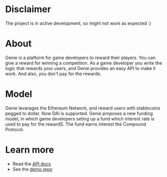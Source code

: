 # Disclaimer
The project is in active development, so might not work as expected :)

# About

Genie is a plaftorm for game developers to reward their players. You can give a reward for winning a competition. As a game developer you write the logic that rewards your users, and Genie provides an easy API to make it work. And also, you don't pay for the rewards. 

# Model

Genie levarages the Ethereum Network, and reward users with stablecoins pegged to dollar. Now DAI is supported. Genie proposes a new funding model, in which game developers seting up a fund which interest rate is used to pay for the rewardS. The fund earns interest the Compound Protocol.

# Learn more
- Read the [API docs](/docs/api.md)
- See the [demo repo](https://github.com/leonprou/crypto-game-demo)

